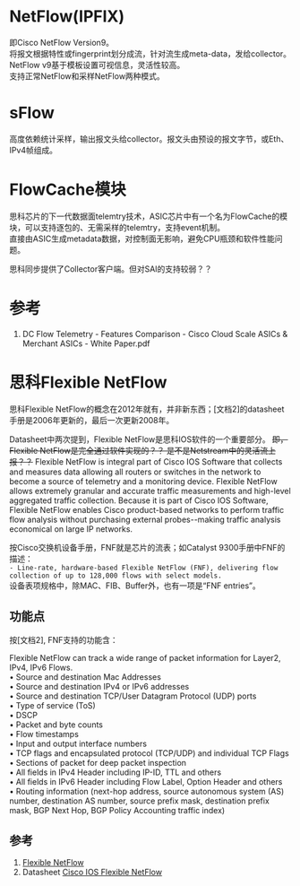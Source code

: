 
# NetFlow(IPFIX)
即Cisco NetFlow Version9。  
将报文根据特性或fingerprint划分成流，针对流生成meta-data，发给collector。  
NetFlow v9基于模板设置可视信息，灵活性较高。   
支持正常NetFlow和采样NetFlow两种模式。

# sFlow
高度依赖统计采样，输出报文头给collector。报文头由预设的报文字节，或Eth、IPv4帧组成。

# FlowCache模块
思科芯片的下一代数据面telemtry技术，ASIC芯片中有一个名为FlowCache的模块，可以支持逐包的、无需采样的telemtry，支持event机制。  
直接由ASIC生成metadata数据，对控制面无影响，避免CPU瓶颈和软件性能问题。

思科同步提供了Collector客户端。但对SAI的支持较弱？？

# 参考
1. DC Flow Telemetry - Features Comparison - Cisco Cloud Scale ASICs & Merchant ASICs - White Paper.pdf

# 思科Flexible NetFlow
思科Flexible NetFlow的概念在2012年就有，并非新东西；[文档2]的datasheet手册是2006年更新的，最后一次更新2008年。

Datasheet中两次提到，Flexible NetFlow是思科IOS软件的一个重要部分。 ~~即，Flexible NetFlow是完全通过软件实现的？？ 是不是Netstream中的灵活流上报？？~~
Flexible NetFlow is integral part of Cisco IOS Software that collects and measures data allowing all routers or switches in the network to become a source of telemetry and a monitoring device. Flexible NetFlow allows extremely granular and accurate traffic measurements and high-level aggregated traffic collection. Because it is part of Cisco IOS Software, Flexible NetFlow enables Cisco product-based networks to perform traffic flow analysis without purchasing external probes--making traffic analysis economical on large IP networks.

按Cisco交换机设备手册，FNF就是芯片的流表；如Catalyst 9300手册中FNF的描述：  
`- Line-rate, hardware-based Flexible NetFlow (FNF), delivering flow collection of up to 128,000 flows with select models.`  
设备表项规格中，除MAC、FIB、Buffer外，也有一项是“FNF entries”。 

## 功能点
按[文档2], FNF支持的功能含：

Flexible NetFlow can track a wide range of packet information for Layer2, IPv4, IPv6 Flows.  
• Source and destination Mac Addresses  
• Source and destination IPv4 or IPv6 addresses  
• Source and destination TCP/User Datagram Protocol (UDP) ports  
• Type of service (ToS)  
• DSCP  
• Packet and byte counts   
• Flow timestamps   
• Input and output interface numbers  
• TCP flags and encapsulated protocol (TCP/UDP) and individual TCP Flags  
• Sections of packet for deep packet inspection  
• All fields in IPv4 Header including IP-ID, TTL and others  
• All fields in IPv6 Header including Flow Label, Option Header and others  
• Routing information (next-hop address, source autonomous system (AS) number, destination AS number, source prefix mask, destination prefix mask, BGP Next Hop, BGP Policy Accounting traffic index)  


## 参考
1. [Flexible NetFlow](https://www.cisco.com/site/us/en/products/networking/software/ios-nx-os/flexible-netflow/index.html)
2. Datasheet [Cisco IOS Flexible NetFlow](https://www.cisco.com/c/en/us/products/collateral/ios-nx-os-software/flexible-netflow/product_data_sheet0900aecd804b590b.html)
